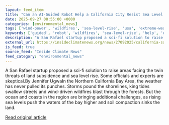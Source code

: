 ```yaml
---
layout: feed_item
title: "Can an AI-Guided Robot Help a California City Resist Sea Level Rise and Sequester Carbon?"
date: 2025-09-27 08:55:00 +0000
categories: [environmental_news]
tags: ['wind-power', 'wildfires', 'sea-level-rise', 'usa', 'extreme-weather', 'coastal-impacts', 'california', 'renewable-energy']
keywords: ['guided', 'robot', 'wildfires', 'sea-level-rise', 'help', 'usa', 'extreme-weather', 'wind-power']
description: "A San Rafael startup proposed a sci-fi solution to raise areas facing the twin threats of land subsidence and sea level rise"
external_url: https://insideclimatenews.org/news/27092025/california-san-rafael-startup-sea-level-rise-ai-solution/
is_feed: true
source_feed: "Inside Climate News"
feed_category: "environmental_news"
---
```


A San Rafael startup proposed a sci-fi solution to raise areas facing the twin threats of land subsidence and sea level rise. Some officials and experts are skeptical.By Jennifer UgwaIn the Northern California Bay Area, the weather has never pulled its punches. Storms pound the shorelines, king tides swallow streets and wind-driven wildfires blast through the forests. But the ocean and coasts in the region are bringing additional challenges, as rising sea levels push the waters of the bay higher and soil compaction sinks the land.&nbsp;

[Read original article](https://insideclimatenews.org/news/27092025/california-san-rafael-startup-sea-level-rise-ai-solution/)

